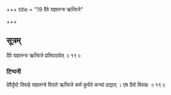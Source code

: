 +++
title = "19 दैवे यज्ञतन्त्र ऋत्विजे"

+++
## सूत्रम्
दैवे यज्ञतन्त्र ऋत्विजे प्रतिपादयेत् ॥ १९॥  
### टिप्पनी
देवैर्दृष्टे विवाहे यज्ञतन्त्रे वितते ऋत्विजे कर्म कुर्वते कन्यां दद्यात् । एष दैवो विवाहः ॥ १९॥  
